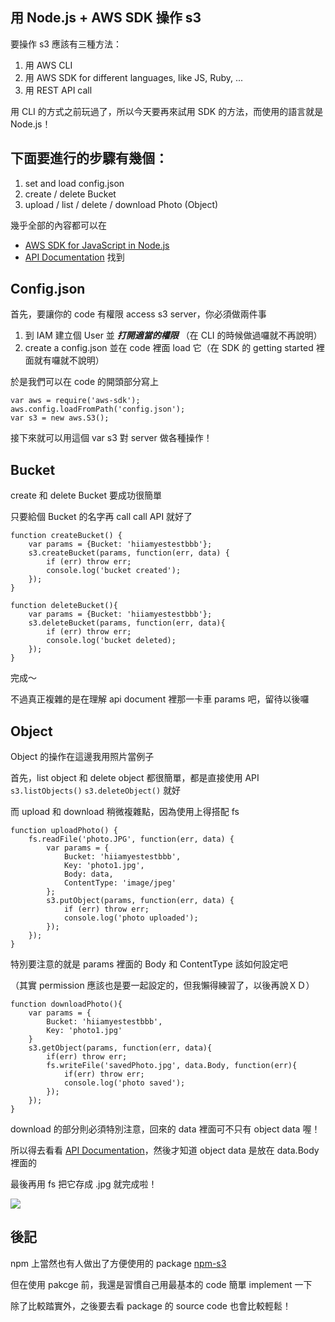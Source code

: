 用 Node.js + AWS SDK 操作 s3
---

要操作 s3 應該有三種方法：
1. 用 AWS CLI
1. 用 AWS SDK for different languages, like JS, Ruby, ...
1. 用 REST API call 

用 CLI 的方式之前玩過了，所以今天要再來試用 SDK 的方法，而使用的語言就是 Node.js！

下面要進行的步驟有幾個：
---
1. set and load config.json
2. create / delete Bucket
3. upload / list / delete / download Photo (Object)

幾乎全部的內容都可以在
* [AWS SDK for JavaScript in Node.js][aws-sdk] 
* [API Documentation][aws-sdk-api] 
找到

Config.json
---
首先，要讓你的 code 有權限 access s3 server，你必須做兩件事
1. 到 IAM 建立個 User 並 ***打開適當的權限*** （在 CLI 的時候做過囉就不再說明）
2. create a config.json 並在 code 裡面 load 它（在 SDK 的 getting started 裡面就有囉就不說明） 

於是我們可以在 code 的開頭部分寫上

    var aws = require('aws-sdk');
	aws.config.loadFromPath('config.json');
	var s3 = new aws.S3();

接下來就可以用這個 var s3 對 server 做各種操作！

Bucket
---
create 和 delete Bucket 要成功很簡單

只要給個 Bucket 的名字再 call call API 就好了

    function createBucket() {
    	var params = {Bucket: 'hiiamyestestbbb'};
    	s3.createBucket(params, function(err, data) {
    		if (err) throw err;
          	console.log('bucket created');
        });
    }       

    function deleteBucket(){
		var params = {Bucket: 'hiiamyestestbbb'};
    	s3.deleteBucket(params, function(err, data){
			if (err) throw err;
			console.log('bucket deleted);
		});
	}                                                                                                  

完成～

不過真正複雜的是在理解 api document 裡那一卡車 params 吧，留待以後囉


Object
---
Object 的操作在這邊我用照片當例子

首先，list object 和 delete object 都很簡單，都是直接使用 API `s3.listObjects()` `s3.deleteObject()` 就好

而 upload 和 download 稍微複雜點，因為使用上得搭配 fs

    function uploadPhoto() {
        fs.readFile('photo.JPG', function(err, data) {
            var params = {
                Bucket: 'hiiamyestestbbb',
                Key: 'photo1.jpg',
                Body: data,
                ContentType: 'image/jpeg'
            };
            s3.putObject(params, function(err, data) {
                if (err) throw err;
                console.log('photo uploaded');             
            });
        });
    }

特別要注意的就是 params 裡面的 Body 和 ContentType 該如何設定吧

（其實 permission 應該也是要一起設定的，但我懶得練習了，以後再說ＸＤ）

    function downloadPhoto(){
        var params = {
            Bucket: 'hiiamyestestbbb',
            Key: 'photo1.jpg'
        }
        s3.getObject(params, function(err, data){
            if(err) throw err;
            fs.writeFile('savedPhoto.jpg', data.Body, function(err){
                if(err) throw err;
                console.log('photo saved');
            });
        });
    }

download 的部分則必須特別注意，回來的 data 裡面可不只有 object data 喔！ 

所以得去看看 [API Documentation][aws-sdk-api]，然後才知道 object data 是放在 data.Body 裡面的

最後再用 fs 把它存成 .jpg 就完成啦！

<img src="{{site.url}}/img/2014-08-31/folder.png">

後記
---

npm 上當然也有人做出了方便使用的 package [npm-s3] 

但在使用 pakcge 前，我還是習慣自己用最基本的 code 簡單 implement 一下

除了比較踏實外，之後要去看 package 的 source code 也會比較輕鬆！


[npm-s3]: https://www.npmjs.org/package/s3
[aws-sdk]: http://aws.amazon.com/sdk-for-node-js/
[aws-sdk-api]: http://docs.aws.amazon.com/AWSJavaScriptSDK/latest/frames.html